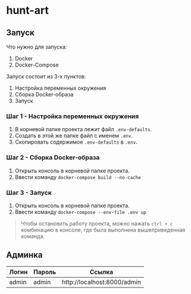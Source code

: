 # hunt-art

## Запуск
Что нужно для запуска:
1. Docker
2. Docker-Compose

Запуск состоит из 3-х пунктов:
1. Настройка переменных окружения
2. Сборка Docker-образа
3. Запуск

### Шаг 1 - Настройка переменных окружения
1. В корневой папке проекта лежит файл `.env-defaults`.
2. Создать в этой же папке файл с именем `.env`.
3. Скопировать содержимое `.env-defaults` в `.env`.

### Шаг 2 - Сборка Docker-образа
1. Открыть консоль в корневой папке проекта.
2. Ввести команду `docker-compose build --no-cache`

### Шаг 3 - Запуск
1. Открыть консоль в корневой папке проекта.
2. Ввести команду `docker-compose --env-file .env up`

> Чтобы остановить работу проекта, можно нажать `ctrl + c` комбинацию в консоле, где была выполнена вышеприведенная команда.

## Админка
|Логин|Пароль|Ссылка|
|-|-|-|
|admin|admin|http://localhost:8000/admin|

